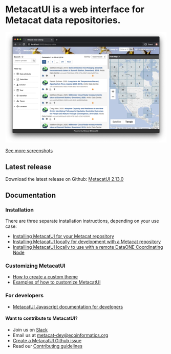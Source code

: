 # MetacatUI is a web interface for Metacat data repositories.

![Data Search Page](https://raw.githubusercontent.com/NCEAS/metacatui/master/docs/screenshots/screenshot-search.png)

[See more screenshots](screenshots/index.html)

## Latest release
Download the latest release on Github: [MetacatUI 2.13.0](https://github.com/NCEAS/metacatui/releases/tag/2.13.0)

## Documentation

### Installation

There are three separate installation instructions, depending on your use case:

- [Installing MetacatUI for your Metacat repository](install)
- [Installing MetacatUI locally for development with a Metacat repository](install/local.html)
- [Installing MetacatUI locally to use with a remote DataONE Coordinating Node](install/use-with-cn.html)

### Customizing MetacatUI
- [How to create a custom theme](install/configuration/index.html)
- [Examples of how to customize MetacatUI](guides/index.html)

### For developers
- [MetacatUI Javascript documentation for developers](/metacatui/docs/index.html)

#### Want to contribute to MetacatUI?
  - Join us on [Slack](https://slack.dataone.org/)
  - Email us at metacat-dev@ecoinformatics.org
  - [Create a MetacatUI Github issue](https://github.com/NCEAS/metacatui/issues/new/choose)
  - Read our [Contributing guidelines](https://github.com/NCEAS/metacatui/blob/master/CONTRIBUTING.md)
